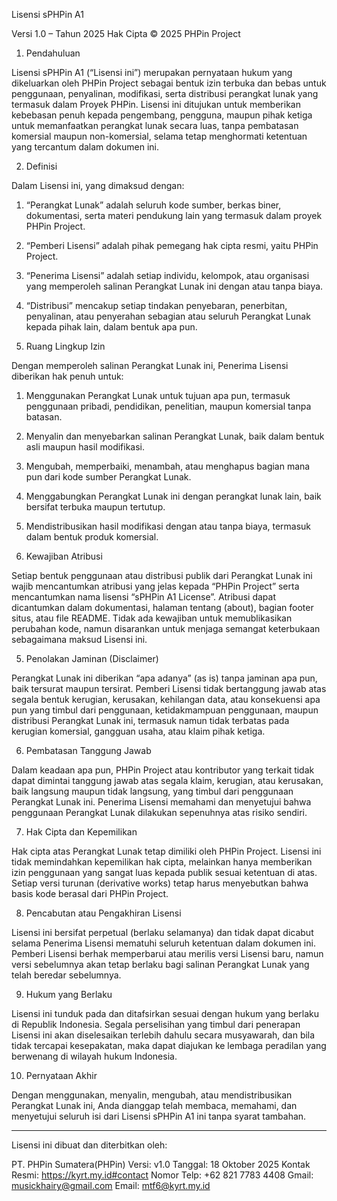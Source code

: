 Lisensi sPHPin A1

Versi 1.0 – Tahun 2025
Hak Cipta © 2025 PHPin Project

1. Pendahuluan

Lisensi sPHPin A1 (“Lisensi ini”) merupakan pernyataan hukum yang dikeluarkan oleh PHPin Project sebagai bentuk izin terbuka dan bebas untuk penggunaan, penyalinan, modifikasi, serta distribusi perangkat lunak yang termasuk dalam Proyek PHPin.
Lisensi ini ditujukan untuk memberikan kebebasan penuh kepada pengembang, pengguna, maupun pihak ketiga untuk memanfaatkan perangkat lunak secara luas, tanpa pembatasan komersial maupun non-komersial, selama tetap menghormati ketentuan yang tercantum dalam dokumen ini.

2. Definisi

Dalam Lisensi ini, yang dimaksud dengan:

1. “Perangkat Lunak” adalah seluruh kode sumber, berkas biner, dokumentasi, serta materi pendukung lain yang termasuk dalam proyek PHPin Project.


2. “Pemberi Lisensi” adalah pihak pemegang hak cipta resmi, yaitu PHPin Project.


3. “Penerima Lisensi” adalah setiap individu, kelompok, atau organisasi yang memperoleh salinan Perangkat Lunak ini dengan atau tanpa biaya.


4. “Distribusi” mencakup setiap tindakan penyebaran, penerbitan, penyalinan, atau penyerahan sebagian atau seluruh Perangkat Lunak kepada pihak lain, dalam bentuk apa pun.



3. Ruang Lingkup Izin

Dengan memperoleh salinan Perangkat Lunak ini, Penerima Lisensi diberikan hak penuh untuk:

1. Menggunakan Perangkat Lunak untuk tujuan apa pun, termasuk penggunaan pribadi, pendidikan, penelitian, maupun komersial tanpa batasan.


2. Menyalin dan menyebarkan salinan Perangkat Lunak, baik dalam bentuk asli maupun hasil modifikasi.


3. Mengubah, memperbaiki, menambah, atau menghapus bagian mana pun dari kode sumber Perangkat Lunak.


4. Menggabungkan Perangkat Lunak ini dengan perangkat lunak lain, baik bersifat terbuka maupun tertutup.


5. Mendistribusikan hasil modifikasi dengan atau tanpa biaya, termasuk dalam bentuk produk komersial.



4. Kewajiban Atribusi

Setiap bentuk penggunaan atau distribusi publik dari Perangkat Lunak ini wajib mencantumkan atribusi yang jelas kepada “PHPin Project” serta mencantumkan nama lisensi “sPHPin A1 License”.
Atribusi dapat dicantumkan dalam dokumentasi, halaman tentang (about), bagian footer situs, atau file README.
Tidak ada kewajiban untuk memublikasikan perubahan kode, namun disarankan untuk menjaga semangat keterbukaan sebagaimana maksud Lisensi ini.

5. Penolakan Jaminan (Disclaimer)

Perangkat Lunak ini diberikan “apa adanya” (as is) tanpa jaminan apa pun, baik tersurat maupun tersirat.
Pemberi Lisensi tidak bertanggung jawab atas segala bentuk kerugian, kerusakan, kehilangan data, atau konsekuensi apa pun yang timbul dari penggunaan, ketidakmampuan penggunaan, maupun distribusi Perangkat Lunak ini, termasuk namun tidak terbatas pada kerugian komersial, gangguan usaha, atau klaim pihak ketiga.

6. Pembatasan Tanggung Jawab

Dalam keadaan apa pun, PHPin Project atau kontributor yang terkait tidak dapat dimintai tanggung jawab atas segala klaim, kerugian, atau kerusakan, baik langsung maupun tidak langsung, yang timbul dari penggunaan Perangkat Lunak ini.
Penerima Lisensi memahami dan menyetujui bahwa penggunaan Perangkat Lunak dilakukan sepenuhnya atas risiko sendiri.

7. Hak Cipta dan Kepemilikan

Hak cipta atas Perangkat Lunak tetap dimiliki oleh PHPin Project.
Lisensi ini tidak memindahkan kepemilikan hak cipta, melainkan hanya memberikan izin penggunaan yang sangat luas kepada publik sesuai ketentuan di atas.
Setiap versi turunan (derivative works) tetap harus menyebutkan bahwa basis kode berasal dari PHPin Project.

8. Pencabutan atau Pengakhiran Lisensi

Lisensi ini bersifat perpetual (berlaku selamanya) dan tidak dapat dicabut selama Penerima Lisensi mematuhi seluruh ketentuan dalam dokumen ini.
Pemberi Lisensi berhak memperbarui atau merilis versi Lisensi baru, namun versi sebelumnya akan tetap berlaku bagi salinan Perangkat Lunak yang telah beredar sebelumnya.

9. Hukum yang Berlaku

Lisensi ini tunduk pada dan ditafsirkan sesuai dengan hukum yang berlaku di Republik Indonesia.
Segala perselisihan yang timbul dari penerapan Lisensi ini akan diselesaikan terlebih dahulu secara musyawarah, dan bila tidak tercapai kesepakatan, maka dapat diajukan ke lembaga peradilan yang berwenang di wilayah hukum Indonesia.

10. Pernyataan Akhir

Dengan menggunakan, menyalin, mengubah, atau mendistribusikan Perangkat Lunak ini, Anda dianggap telah membaca, memahami, dan menyetujui seluruh isi dari Lisensi sPHPin A1 ini tanpa syarat tambahan.


---

Lisensi ini dibuat dan diterbitkan oleh:

PT. PHPin Sumatera(PHPin) 
Versi: v1.0
Tanggal: 18 Oktober 2025
Kontak Resmi: https://kyrt.my.id#contact
Nomor Telp: +62 821 7783 4408
Gmail: musickhairy@gmail.com
Email: mtf6@kyrt.my.id
